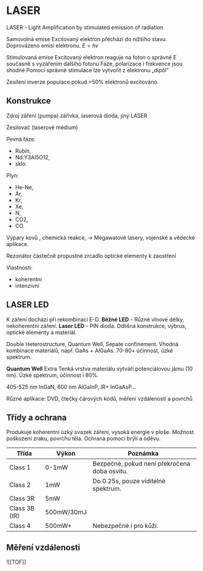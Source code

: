 # LASER
LASER - Light Amplification by stimulated emission of radiation

Samovolná emise
Excitovaný elektron přechází do nižšího stavu. Doprovázeno emisí elektronu.
$E = hv$

Stimulovaná emise
Excitovaný elektron reaguje na foton o správné E současně s vyzářením dalšího fotonu
Fáze, polarizace i frekvence jsou shodné
Pomocí správné stimulace lze vytvořit z elektronu „dipól“

Zesílení
inverze populace pokud >50% elektronů excitováno.

## Konstrukce
Zdroj záření (pumpa)
zářivka, laserová dioda, jiný LASER

Zesilovač (laserové médium)

Pevná fáze:
- Rubín, 
- Nd:Y3Al5O12, 
- sklo. 

Plyn:
- He-Ne, 
- Ar, 
- Kr, 
- Xe, 
- N, 
- CO2, 
- CO.

Výpary kovů , chemická reakce, -> Megawatové lasery, vojenské a vědecké aplikace.

Rezonátor
částečně propustné zrcadlo
optické elementy k zaostření

Vlastnosti:
- koherentní
- intenzivní
## LASER LED
K záření dochází při rekombinaci E-D.
**Běžné LED** - Různé vlnové délky, nekoherentní záření.
**Laser LED** - PIN dioda. Odlišná konstrukce, výbrus, optické elementy a materiál.

Double Heterostructure, Quantum Well, Sepate confinement.
Vhodná kombinace materiálů, např. GaAs + AlGaAs. 70-80+ účinnost, úzké spektrum.

**Quantum Well**
Extra Tenká vrstva materiálu vytváří potenciálovou jámu (10 nm). Úzké spektrum, účinnost i 80%.

405-525 nm InGaN, 
600 nm AlGaInP, IR+ InGaAsP…

Různé aplikace: DVD, čtečky čárových kódů, měření vzdáleností a povrchů

## Třídy a ochrana
Produkuje koherentní úzký svazek záření, vysoká energie v ploše. Možnost poškození zraku, povrchu těla. Ochrana pomocí brýlí a oděvu.

| Třída         | Výkon      | Poznámka                                     |
| ------------- | ---------- | -------------------------------------------- |
| Class 1       | 0-1mW      | Bezpečné, pokud není překročena doba osvitu. |
| Class 2       | 1mW        | Do 0.25s, pouze viditelné spektrum.          |
| Class 3R      | 5mW        |                                              |
| Class 3B (IR) | 500mW/30mJ |                                              |
| Class 4       | 500mW+     | Nebezpečné i pro kůži.                       |
## Měření vzdálenosti
![[TOF]]